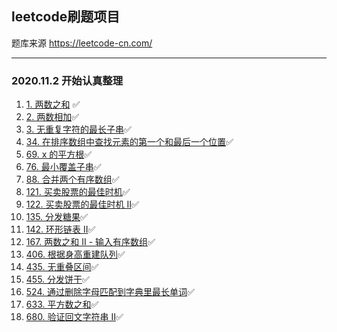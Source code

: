 ## leetcode刷题项目
题库来源 https://leetcode-cn.com/

---
### 2020.11.2 开始认真整理

1. [1. 两数之和](src/main/java/cn/zbq/_0001/two_sum/README.md) ✅
2. [2. 两数相加](src/main/java/cn/zbq/_0002/add_two_numbers/README.md)✅
3. [3. 无重复字符的最长子串](src/main/java/cn/zbq/_0003/longest_substring_without_repeating_characters/README.md)✅
34. [34. 在排序数组中查找元素的第一个和最后一个位置](src/main/java/cn/zbq/_0034/find_first_and_last_position_of_element_in_sorted_array/README.md)✅
69. [69. x 的平方根](src/main/java/cn/zbq/_0069/sqrtx/README.md)✅
76. [76. 最小覆盖子串](src/main/java/cn/zbq/_0076/minimum_window_substring/README.md)✅
88. [88. 合并两个有序数组](src/main/java/cn/zbq/_0088/merge_sorted_array/README.md)✅
121. [121. 买卖股票的最佳时机](src/main/java/cn/zbq/_0121/best_time_to_buy_and_sell_stock/README.md)✅
122. [122. 买卖股票的最佳时机 II](src/main/java/cn/zbq/_0122/best_time_to_buy_and_sell_stock_ii/README.md)✅
135. [135. 分发糖果](src/main/java/cn/zbq/_0135/candy/README.md)✅
142. [142. 环形链表 II](src/main/java/cn/zbq/_0142/linked_list_cycle_ii/README.md)✅
167. [167. 两数之和 II - 输入有序数组](src/main/java/cn/zbq/_0167/two_sum_ii_input_array_is_sorted/README.md)✅
406. [406. 根据身高重建队列](src/main/java/cn/zbq/_0406/queue_reconstruction_by_height/README.md)✅
435. [435. 无重叠区间](src/main/java/cn/zbq/_0435/non_overlapping_intervals/README.md)✅
455. [455. 分发饼干](src/main/java/cn/zbq/_0455/assign_cookies/README.md)✅
524. [524. 通过删除字母匹配到字典里最长单词](src/main/java/cn/zbq/_0524/longest_word_in_dictionary_through_deleting/README.md)✅
633. [633. 平方数之和](src/main/java/cn/zbq/_0633/sum_of_square_numbers/README.md)✅
680. [680. 验证回文字符串 Ⅱ](src/main/java/cn/zbq/_0680/valid_palindrome_ii/README.md)✅
